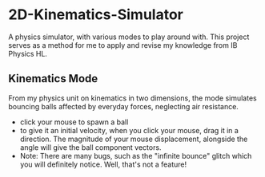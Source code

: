 # 2D-Kinematics-Simulator
A physics simulator, with various modes to play around with. This project serves as a method for me to apply and revise my knowledge from IB Physics HL.

## Kinematics Mode
From my physics unit on kinematics in two dimensions, the mode simulates bouncing balls affected by everyday forces, neglecting air resistance.
* click your mouse to spawn a ball
* to give it an initial velocity, when you click your mouse, drag it in a direction. The magnitude of your mouse displacement, alongside the angle will give the ball component vectors.
* Note: There are many bugs, such as the "infinite bounce" glitch which you will definitely notice. Well, that's not a feature!
